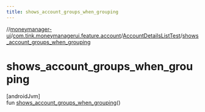 ```yaml
---
title: shows_account_groups_when_grouping
---
```

//[moneymanager-ui](../../../index.html)/[com.tink.moneymanagerui.feature.account](../index.html)/[AccountDetailsListTest](index.html)/[shows_account_groups_when_grouping](shows_account_groups_when_grouping.html)



# shows_account_groups_when_grouping



[androidJvm]\
fun [shows_account_groups_when_grouping](shows_account_groups_when_grouping.html)()




